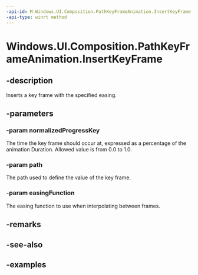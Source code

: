 ```yaml
---
-api-id: M:Windows.UI.Composition.PathKeyFrameAnimation.InsertKeyFrame(System.Single,Windows.UI.Composition.CompositionPath,Windows.UI.Composition.CompositionEasingFunction)
-api-type: winrt method
---
```


<!-- Method syntax.
public void PathKeyFrameAnimation.InsertKeyFrame(Single normalizedProgressKey, CompositionPath path, CompositionEasingFunction easingFunction)
-->

# Windows.UI.Composition.PathKeyFrameAnimation.InsertKeyFrame

## -description

Inserts a key frame with the specified easing.



## -parameters
### -param normalizedProgressKey

The time the key frame should occur at, expressed as a percentage of the animation Duration. Allowed value is from 0.0 to 1.0.

### -param path

The path used to define the value of the key frame.

### -param easingFunction

The easing function to use when interpolating between frames.

## -remarks

## -see-also

## -examples

